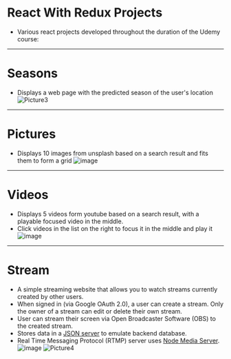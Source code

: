 # React With Redux Projects 
* Various react projects developed throughout the duration of the Udemy course:
---
# Seasons
* Displays a web page with the predicted season of the user's location
![Picture3](https://user-images.githubusercontent.com/50147457/90800364-2586dd00-e347-11ea-9ee0-bd123eefb65d.png)
---
# Pictures
* Displays 10 images from unsplash based on a search result and fits them to form a grid
![image](https://user-images.githubusercontent.com/50147457/90794627-90ccb100-e33f-11ea-9f9d-93486531ef56.png)
---
# Videos
* Displays 5 videos form youtube based on a search result, with a playable focused video in the middle. 
* Click videos in the list on the right to focus it in the middle and play it
![image](https://user-images.githubusercontent.com/50147457/90796008-582dd700-e341-11ea-8ee1-0cc40cef105f.png)
---
# Stream
* A simple streaming website that allows you to watch streams currently created by other users.
* When signed in (via Google OAuth 2.0), a user can create a stream. Only the owner of a stream can edit or delete their own stream.
* User can stream their screen via Open Broadcaster Software (OBS) to the created stream.
* Stores data in a [JSON server](https://github.com/typicode/json-server) to emulate backend database.
* Real Time Messaging Protocol (RTMP) server uses [Node Media Server](https://github.com/illuspas/Node-Media-Server).
![image](https://user-images.githubusercontent.com/50147457/90800239-fd977980-e346-11ea-82ba-c594d3d622d7.png)
![Picture4](https://user-images.githubusercontent.com/50147457/90800653-86aeb080-e347-11ea-9a7b-54c995c71a96.png)
